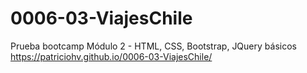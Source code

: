 # 0006-03-ViajesChile

Prueba bootcamp Módulo 2 - HTML, CSS, Bootstrap, JQuery básicos
https://patriciohv.github.io/0006-03-ViajesChile/ 
